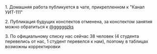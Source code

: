 <p>1. Домашняя работа публикуется в чате, прикрепленном к "Канал УИТ-111"</p>
<p>2. Публикация будущих конспектов отменена, за конспектом занятия можно обратиться к <a href="https://t.me/gggggzks">@gggggzks</a> </p>
<p>3. По официальному списку нас сейчас 38 человек (4 студента перевелись от нас, 1 студент перевелся к нам), поэтому в таблицах возможны корректировки</p>
